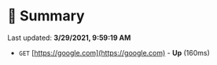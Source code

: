 # 📖 Summary
Last updated: **3/29/2021, 9:59:19 AM**

- `GET` [https://google.com](https://google.com) - **Up** (160ms)
